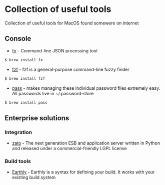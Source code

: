 # Collection of useful tools

Collection of useful tools for MacOS found somewere on internet

## Console

- [fx](https://github.com/antonmedv/fx) - Command-line JSON processing tool

```sh
$ brew install fx
```

- [fzf](https://github.com/junegunn/fzf) - fzf is a general-purpose command-line fuzzy finder

```sh
$ brew install fzf
```

- [pass](https://www.passwordstore.org) - makes managing these individual password files extremely easy. All passwords live in ~/.password-store
```sh
$ brew install pass
```

## Enterprise solutions
### Integration

- [zato](https://github.com/zatosource/zato) - The next generation ESB and application server written in Python and released under a commercial-friendly LGPL license

### Build tools
- [Earthly](https://earthly.dev) - Earthly is a syntax for defining your build. It works with your existing build system
